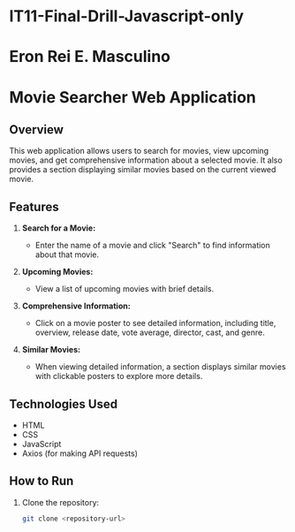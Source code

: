 # IT11-Final-Drill-Javascript-only
# Eron Rei E. Masculino
# Movie Searcher Web Application

## Overview

This web application allows users to search for movies, view upcoming movies, and get comprehensive information about a selected movie. It also provides a section displaying similar movies based on the current viewed movie.

## Features

1. **Search for a Movie:**
   - Enter the name of a movie and click "Search" to find information about that movie.

2. **Upcoming Movies:**
   - View a list of upcoming movies with brief details.

3. **Comprehensive Information:**
   - Click on a movie poster to see detailed information, including title, overview, release date, vote average, director, cast, and genre.

4. **Similar Movies:**
   - When viewing detailed information, a section displays similar movies with clickable posters to explore more details.

## Technologies Used

- HTML
- CSS
- JavaScript
- Axios (for making API requests)

## How to Run

1. Clone the repository:
   ```bash
   git clone <repository-url>
